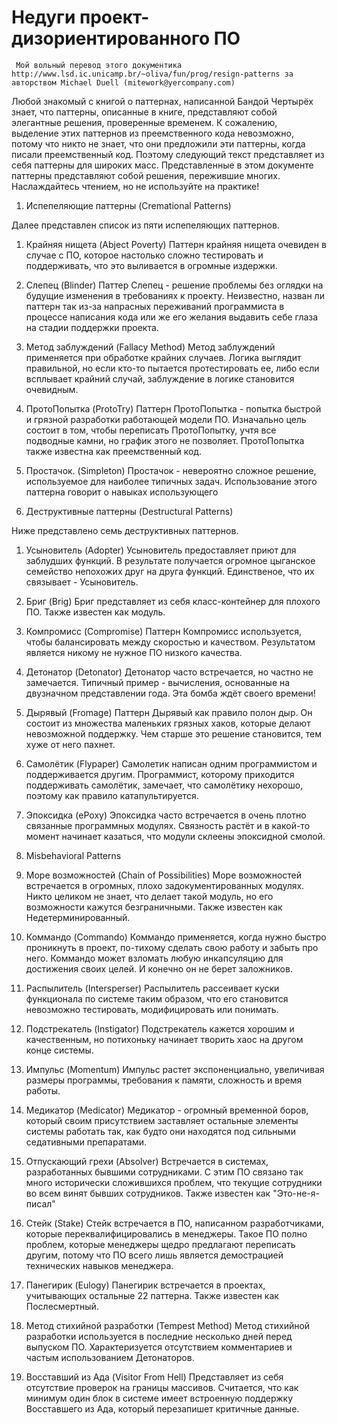 # Недуги проект-дизориентированного ПО

     Мой вольный перевод этого документика http://www.lsd.ic.unicamp.br/~oliva/fun/prog/resign-patterns за авторством Michael Duell (mitework@yercompany.com)

Любой знакомый с книгой о паттернах, написанной Бандой Чертырёх знает, что паттерны, описанные в книге, представляют собой элегантные решения, проверенные временем. К сожалению, выделение этих паттернов из преемственного кода невозможно, потому что никто не знает, что они предложили эти паттерны, когда писали преемственный код. Поэтому следующий текст представляет из себя паттерны для широких масс. Представленные в этом документе паттерны представляют собой решения, пережившие многих. Наслаждайтесь чтением, но не используйте на практике!

1. Испепеляющие паттерны (Cremational Patterns)

Далее представлен список из пяти испепеляющих паттернов.

  1. Крайняя нищета (Abject Poverty)
  Паттерн крайняя нищета очевиден в случае с ПО, которое настолько сложно тестировать и поддерживать, что это выливается в огромные издержки.

  2. Слепец (Blinder)
  Паттер Слепец - решение проблемы без оглядки на будущие изменения в требованиях к проекту. Неизвестно, назван ли паттерн так из-за напрасных переживаний программиста в процессе написания кода или же его желания выдавить себе глаза на стадии поддержки проекта.

  3. Метод заблуждений (Fallacy Method)
  Метод заблуждений применяется при обработке крайних случаев. Логика выглядит правильной, но если кто-то пытается протестировать ее, либо если всплывает крайний случай, заблуждение в логике становится очевидным.

  4. ПротоПопытка (ProtoTry) 
  Паттерн ПротоПопытка - попытка быстрой и грязной разработки работающей модели ПО. Изначально цель состоит в том, чтобы переписать ПротоПопытку, учтя все подводные камни, но график этого не позволяет. ПротоПопытка также известна как преемственный код.

  5. Простачок. (Simpleton)
  Простачок - невероятно сложное решение, используемое для наиболее типичных задач. Использование этого паттерна говорит о навыках использующего

2. Деструктивные паттерны (Destructural Patterns)

Ниже представлено семь деструктивных паттернов.

  1. Усыновитель (Adopter)
  Усыновитель предоставляет приют для заблудших функций. В результате получается огромное цыганское семейство непохожих друг на друга функций. Единственое, что их связывает - Усыновитель.

  2. Бриг (Brig)
  Бриг представляет из себя класс-контейнер для плохого ПО. Также известен как модуль.

  3. Компромисс (Compromise)
  Паттерн Компромисс используется, чтобы балансировать между скоростью и качеством. Результатом является никому не нужное ПО низкого качества.

  4. Детонатор (Detonator)
  Детонатор часто встречается, но частно не замечается. Типичный пример - вычисления, основанные на двузначном представлении года. Эта бомба ждёт своего времени!

  5. Дырявый (Fromage)
  Паттерн Дырявый как правило полон дыр. Он состоит из множества маленьких грязных хаков, которые делают невозможной поддержку. Чем старше это решение становится, тем хуже от него пахнет.

  6. Самолётик (Flypaper)
  Самолетик написан одним программистом и поддерживается другим. Программист, которому приходится поддерживать самолётик, замечает, что самолётику нехорошо, поэтому как правило катапультируется.

  7. Эпоксидка (ePoxy) 
  Эпоксидка часто встречается в очень плотно связанные программных модулях. Связность растёт и в какой-то момент начинает казаться, что модули склеены эпоксидной смолой.

3. Misbehavioral Patterns

  1. Море возможностей (Chain of Possibilities)
  Море возможностей встречается в огромных, плохо задокументированных модулях. Никто целиком не знает, что делает такой модуль, но его возможности кажутся безграничными. Также известен как Недетерминированный.

  2. Коммандо (Commando)
  Коммандо применяется, когда нужно быстро проникнуть в проект, по-тихому сделать свою работу и забыть про него. Коммандо может взломать любую инкапсуляцию для достижения своих целей. И конечно он не берет заложников.

  3. Распылитель (Intersperser)
  Распылитель рассеивает куски функционала по системе таким образом, что его становится невозможно тестировать, модифицировать или понимать.

  4. Подстрекатель (Instigator)
  Подстрекатель кажется хорошим и качественным, но потихоньку начинает творить хаос на другом конце системы. 

  5. Импульс (Momentum)
  Импульс растет экспоненциально, увеличивая размеры программы, требования к памяти, сложность и время работы.

  6. Медикатор (Medicator)
  Медикатор - огромный временной боров, который своим присутствием заставляет остальные элементы системы работать так, как будто они находятся под сильными седативными препаратами.

  7. Отпускающий грехи (Absolver)
  Встречается в системах, разработанных бывшими сотрудниками. С этим ПО связано так много исторически сложившихся проблем, что текущие сотрудники во всем винят бывших сотрудников. Также известен как "Это-не-я-писал"

  8. Стейк (Stake)
  Стейк встречается в ПО, написанном разработчиками, которые переквалифицировались в менеджеры. Такое ПО полно проблем, которые менеджеры щедро предлагают переписать другим, потому что ПО всего лишь является демострацией технических навыков менеджера.

  9. Панегирик (Eulogy)
  Панегирик встречается в проектах, учитывающих остальные 22 паттерна. Также известен как Послесмертный.

  10. Метод стихийной разработки (Tempest Method)
  Метод стихийной разработки используется в последние несколько дней перед выпуском ПО. Характеризуется отсутствием комментариев и частым использованием Детонаторов.

  11. Восставший из Ада (Visitor From Hell)
  Представляет из себя отсутствие проверок на границы массивов. Считается, что как минимум один блок в системе имеет встроенную поддержку Восставшего из Ада, который перезапишет критичные данные.


